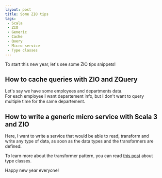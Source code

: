 ```yaml
---
layout: post
title: Some ZIO tips
tags:
 - Scala
 - ZIO
 - Generic
 - Cache
 - Query
 - Micro service
 - Type classes
---
```


To start this new year, let's see some ZIO tips snippets!

## How to cache queries with ZIO and ZQuery

Let's say we have some employees and departments data.  
For each employee I want departement info, but I don't want to query multiple time for the same departement.

<script src="https://gist.github.com/loicdescotte/1cc5f2a00506138a64efe3534214f6d7.js"></script>

## How to write a generic micro service with Scala 3 and ZIO

Here, I want to write a service that would be able to read, transform and write any type of data, as soon as the data types and the transformers are defined.

<script src="https://gist.github.com/loicdescotte/8ab10c13b7c63920ec5637b5c695368b.js"></script>

To learn more about the transformer pattern, you can read [this post](./type-classes-in-scala-3/) about type classes.

Happy new year everyone!
